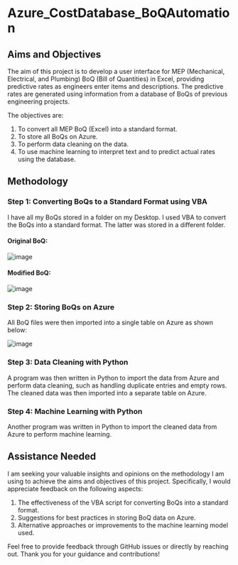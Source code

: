 # Azure_CostDatabase_BoQAutomation

## Aims and Objectives

The aim of this project is to develop a user interface for MEP (Mechanical, Electrical, and Plumbing) BoQ (Bill of Quantities) in Excel, providing predictive rates as engineers enter items and descriptions. The predictive rates are generated using information from a database of BoQs of previous engineering projects.

The objectives are:
1. To convert all MEP BoQ (Excel) into a standard format.
2. To store all BoQs on Azure.
3. To perform data cleaning on the data.
4. To use machine learning to interpret text and to predict actual rates using the database.

## Methodology

### Step 1: Converting BoQs to a Standard Format using VBA

I have all my BoQs stored in a folder on my Desktop. I used VBA to convert the BoQs into a standard format. The latter was stored in a different folder.

#### Original BoQ:
![image](https://github.com/jyoteepudaruth4/Azure_CostDatabase_BoQAutomation/assets/156639095/c18a441a-0701-407a-ab54-b40913799458)

#### Modified BoQ:
![image](https://github.com/jyoteepudaruth4/Azure_CostDatabase_BoQAutomation/assets/156639095/7c0169bd-14e1-40c0-b433-2cc0ed14bf38)

### Step 2: Storing BoQs on Azure

All BoQ files were then imported into a single table on Azure as shown below:

![image](https://github.com/jyoteepudaruth4/Azure_CostDatabase_BoQAutomation/assets/156639095/719c71fc-77a5-4153-9152-ed7e1fc19677)

### Step 3: Data Cleaning with Python

A program was then written in Python to import the data from Azure and perform data cleaning, such as handling duplicate entries and empty rows. The cleaned data was then imported into a separate table on Azure.

### Step 4: Machine Learning with Python

Another program was written in Python to import the cleaned data from Azure to perform machine learning.

## Assistance Needed

I am seeking your valuable insights and opinions on the methodology I am using to achieve the aims and objectives of this project. Specifically, I would appreciate feedback on the following aspects:

1. The effectiveness of the VBA script for converting BoQs into a standard format.
2. Suggestions for best practices in storing BoQ data on Azure.
3. Alternative approaches or improvements to the machine learning model used.

Feel free to provide feedback through GitHub issues or directly by reaching out. Thank you for your guidance and contributions!
